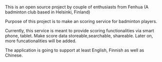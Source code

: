 This is an open source project by couple of enthusiasts from Fenhua (A badminton club based in Helsinki, Finland) 

Purpose of this project is to make an scoring service for badminton players.

Currently, this service is meant to provide scoring functionalities via smart phone, tablet. Make score data storeable,searchable, shareable.
Later on, more funcationalities will be added.

The application is going to support at least English, Finnish as well as Chinese.

